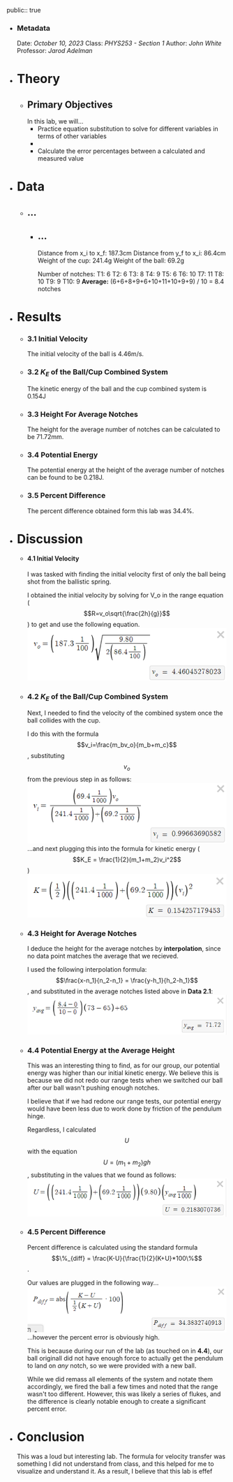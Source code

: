 public:: true

- ### Metadata
  Date: *October 10, 2023*
  Class: *PHYS253 - Section 1*
  Author: *John White*
  Professor: *Jarod Adelman*
- # Theory
	- ## Primary Objectives
	  In this lab, we will...
	  * Practice equation substitution to solve for different variables in terms of other variables
	  * 
	  * Calculate the error percentages between a calculated and measured value
- # Data
	- ## ...
		- ## ...
		  Distance from x_i to x_f: 187.3cm
		  Distance from y_f to x_i: 86.4cm
		  Weight of the cup: 241.4g
		  Weight of the ball: 69.2g
		  
		  Number of notches: 
		  T1: 6
		  T2: 6
		  T3: 8
		  T4: 9
		  T5: 6
		  T6: 10
		  T7: 11
		  T8: 10
		  T9: 9
		  T10: 9
		  **Average:** (6+6+8+9+6+10+11+10+9+9) / 10 = 8.4 notches
- # Results
	- ### 3.1 Initial Velocity
	  The initial velocity of the ball is 4.46m/s.
	- ### 3.2 $K_E$ of the Ball/Cup Combined System
	  The kinetic energy of the ball and the cup combined system is 0.154J
	- ### 3.3 Height For Average Notches
	  The height for the average number of notches can be calculated to be 71.72mm.
	- ### 3.4 Potential Energy
	  The potential energy at the height of the average number of notches can be found to be 0.218J.
	- ### 3.5 Percent Difference
	  The percent difference obtained form this lab was 34.4%.
- # Discussion
	- #### 4.1 Initial Velocity
	  I was tasked with finding the initial velocity first of only the ball being shot from the ballistic spring.
	  
	  I obtained the initial velocity by solving for V_o in the range equation ($$R=v_o\sqrt{\frac{2h}{g}}$$) to get and use the following equation.
	  ![image.png](../assets/image_1700001409875_0.png)
	- ### 4.2 $K_E$ of the Ball/Cup Combined System
	  Next, I needed to find the velocity of the combined system once the ball collides with the cup.
	  
	  I do this with the formula $$v_i=\frac{m_bv_o}{m_b+m_c}$$, substituting $$v_o$$ from the previous step in as follows:
	  ![image.png](../assets/image_1700001626316_0.png)
	  ...and next plugging this into the formula for kinetic energy ($$K_E = \frac{1}{2}(m_1+m_2)v_i^2$$)
	  ![image.png](../assets/image_1700001816073_0.png)
	- ### 4.3 Height for Average Notches
	  I deduce the height for the average notches by **interpolation**, since no data point matches the average that we recieved.
	  
	  I used the following interpolation formula: $$\frac{x-n_1}{n_2-n_1} = \frac{y-h_1}{h_2-h_1}$$, and substituted in the average notches listed above in **Data 2.1**:
	  ![image.png](../assets/image_1700001830040_0.png)
	- ### 4.4 Potential Energy at the Average Height
	  This was an interesting thing to find, as for our group, our potential energy was higher than our initial kinetic energy. We believe this is because we did not redo our range tests when we switched our ball after our ball wasn't pushing enough notches.
	  
	  I believe that if we had redone our range tests, our potential energy would have been less due to work done by friction of the pendulum hinge.
	  
	  Regardless, I calculated $$U$$ with the equation $$U=(m_1+m_2)gh$$, substituting in the values that we found as follows:
	  ![image.png](../assets/image_1700002000881_0.png)
	- ### 4.5 Percent Difference
	  Percent difference is calculated using the standard formula $$\%_{diff} = \frac{K-U}{\frac{1}{2}(K+U}*100\%$$.
	  
	  Our values are plugged in the following way...
	  ![image.png](../assets/image_1700002104653_0.png)
	  ...however the percent error is obviously high.
	  
	  This is because during our run of the lab (as touched on in **4.4**), our ball originall did not have enough force to actually get the pendulum to land on *any* notch, so we were provided with a new ball. 
	  
	  While we did remass all elements of the system and notate them accordingly, we fired the ball a few times and noted that the range wasn't too different. However, this was likely a series of flukes, and the difference is clearly notable enough to create a significant percent error.
- # Conclusion
  This was a loud but interesting lab. The formula for velocity transfer was something I did not understand from class, and this helped for me to visualize and understand it. As a result, I believe that this lab is effef